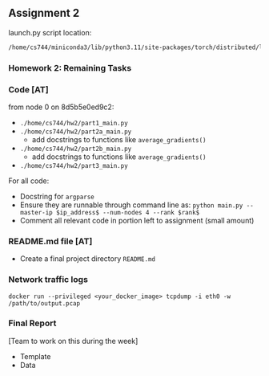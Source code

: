 ## Assignment 2


launch.py script location:

```bash
/home/cs744/miniconda3/lib/python3.11/site-packages/torch/distributed/launch.py
```
### Homework 2: Remaining Tasks

### Code [AT]
from node 0 on 8d5b5e0ed9c2:
- `./home/cs744/hw2/part1_main.py`
- `./home/cs744/hw2/part2a_main.py`
    - add docstrings to functions like `average_gradients()`
- `./home/cs744/hw2/part2b_main.py`
    - add docstrings to functions like `average_gradients()`
- `./home/cs744/hw2/part3_main.py`

For all code:
- Docstring for `argparse`
- Ensure they are runnable through command line as: `python main.py --master-ip $ip_address$ --num-nodes 4 --rank $rank$`
- Comment all relevant code in portion left to assignment (small amount)

### README.md file [AT]
- Create a final project directory `README.md`


### Network traffic logs

`docker run --privileged <your_docker_image> tcpdump -i eth0 -w /path/to/output.pcap`

### Final Report
[Team to work on this during the week]
- Template
- Data

